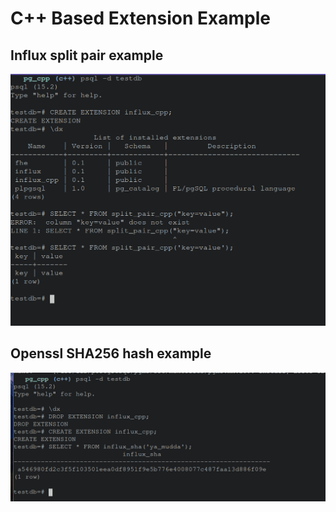 # C++ Based Extension Example
## Influx split pair example
![Example](./images/cpp_ex.png)
## Openssl SHA256 hash example
![Example2](./images/cpp_ex_sha.png)

